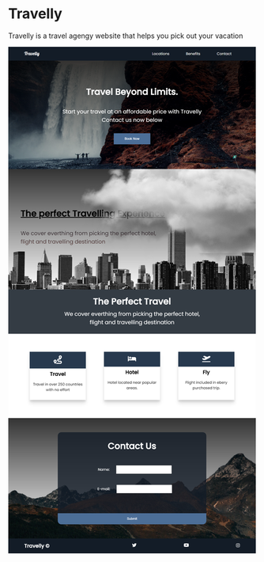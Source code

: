 # Travelly
 Travelly is a travel agengy website that helps you pick out your vacation
 
 ![Travelly webpage screenshot](https://github.com/lucianakyoko/Travelly/blob/master/Travelly.png)
